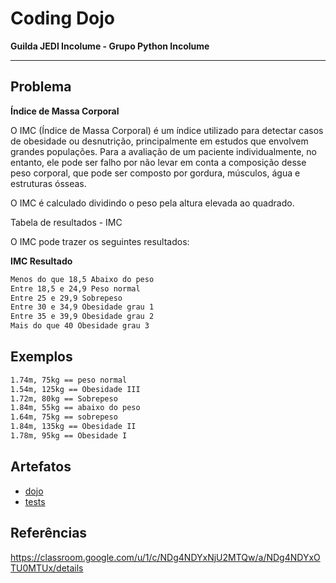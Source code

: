 # Coding Dojo

**Guilda JEDI Incolume - Grupo Python Incolume**

---

## Problema

**Índice de Massa Corporal**

O IMC (Índice de Massa Corporal) é um índice utilizado para detectar casos de obesidade ou desnutrição, principalmente em estudos que envolvem grandes populações. Para a avaliação de um paciente individualmente, no entanto, ele pode ser falho por não levar em conta a composição desse peso corporal, que pode ser composto por gordura, músculos, água e estruturas ósseas.

O IMC é calculado dividindo o peso pela altura elevada ao quadrado.

Tabela de resultados - IMC

O IMC pode trazer os seguintes resultados:

**IMC Resultado**

```bash
Menos do que 18,5 Abaixo do peso
Entre 18,5 e 24,9 Peso normal
Entre 25 e 29,9 Sobrepeso
Entre 30 e 34,9 Obesidade grau 1
Entre 35 e 39,9 Obesidade grau 2
Mais do que 40 Obesidade grau 3
```

## Exemplos

```bash
1.74m, 75kg == peso normal
1.54m, 125kg == Obesidade III
1.72m, 80kg == Sobrepeso
1.84m, 55kg == abaixo do peso
1.64m, 75kg == sobrepeso
1.84m, 135kg == Obesidade II
1.78m, 95kg == Obesidade I
```

## Artefatos

- [dojo](./dojo20220826.py)
- [tests](./test_20220826.py)

## Referências

<https://classroom.google.com/u/1/c/NDg4NDYxNjU2MTQw/a/NDg4NDYxOTU0MTUx/details>
